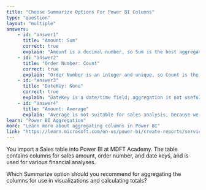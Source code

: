 ```yaml
---
title: "Choose Summarize Options For Power BI Columns"
type: "question"
layout: "multiple"
answers:
    - id: "answer1"
      title: "Amount: Sum"
      correct: true
      explain: "Amount is a decimal number, so Sum is the best aggregation to calculate subtotal of sales."
    - id: "answer2"
      title: "Order Number: Count"
      correct: true
      explain: "Order Number is an integer and unique, so Count is the best aggregation to count the number of orders."
    - id: "answer3"
      title: "DateKey: None"
      correct: true
      explain: "DateKey is a date/time field; aggregation is not useful for this field."
    - id: "answer4"
      title: "Amount: Average"
      explain: "Average is not suitable for sales analysis, because we usually calculate sales subtotals, not averages."
learn: "Power BI Aggregation"
more: "Learn more about aggregating columns in Power BI"
link: "https://learn.microsoft.com/en-us/power-bi/create-reports/service-aggregates"
---
```

You import a Sales table into Power BI at MDFT Academy. The table contains columns for sales amount, order number, and date keys, and is used for various financial analyses.

Which Summarize option should you recommend for aggregating the columns for use in visualizations and calculating totals?
